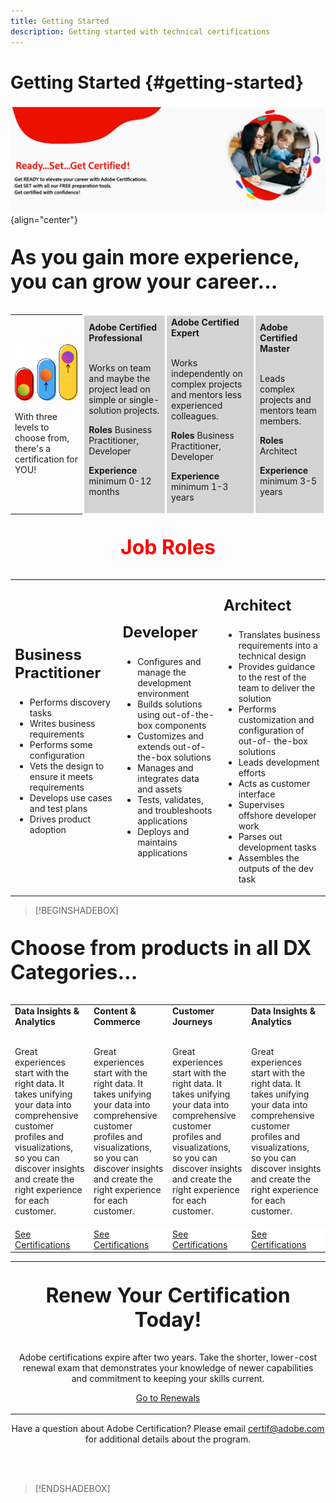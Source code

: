 ```yaml
---
title: Getting Started
description: Getting started with technical certifications
---
```


# Getting Started {#getting-started}

![Ready Set Get Certified](/help/assets/ready-set-get-certified.png "Ready Set Get Certified") {align="center"}

<p align="left" style="font-size: xx-large;font-weight: 700">As you gain more experience, you can grow your career...</p>


<p align="center">
<table>
<tr  style="border: 0;">
  <td>
  <img alt="three certification levels"  src="/help/assets/levels.png" />

  With three levels to choose from, there's a certification for YOU!
  </td>

  <td style="background-color: lightgray;border-color: white;border-style: solid;">
  <strong>Adobe Certified Professional</strong><br>&nbsp;

  Works on team and maybe the project lead on simple or single-solution projects.

  <strong>Roles</strong>
  Business Practitioner, Developer

  <strong>Experience</strong>
  minimum 0-12 months
  </td>

  <td style="background-color: lightgray;border-color: white;border-style: solid;">
  <strong>Adobe Certified Expert</strong><br>&nbsp;

  Works independently on complex projects and mentors less experienced colleagues.

  <strong>Roles</strong>
  Business Practitioner, Developer

  <strong>Experience</strong>
  minimum 1-3 years
  </td>

  <td style="background-color: lightgray;border-color: white;border-style: solid;">
  <strong>Adobe Certified Master</strong><br>&nbsp;

  Leads complex projects and mentors team members.

  <strong>Roles</strong>
  Architect

  <strong>Experience</strong>
  minimum 3-5 years
  </td>

</tr>
</table>  
</p>

<p align="center" style="font-size: xx-large;font-weight: 700;color: red">Job Roles</p>

<p align="center">
<table>
<tr  style="border: 0;">

<td>
<p align="Left" style="font-size: x-large;font-weight: 700;">Business Practitioner</p>

  * Performs discovery tasks
  * Writes business requirements
  * Performs some configuration
  * Vets the design to ensure it meets requirements
  * Develops use cases and test plans
  * Drives product adoption

  </td>

<td>
<p align="Left" style="font-size: x-large;font-weight: 700;">Developer</p>

  * Configures and manage the development environment
  * Builds solutions using out-of-the-box components
  * Customizes and extends out-of-the-box solutions
  * Manages and integrates data and assets
  * Tests, validates, and troubleshoots applications
  * Deploys and maintains applications 

  </td>

<td>
<p align="Left" style="font-size: x-large;font-weight: 700;">Architect</p>

  * Translates business requirements into a technical design
  * Provides guidance to the rest of the team to deliver the solution
  * Performs customization and configuration of out-of- the-box solutions
  * Leads development efforts
  * Acts as customer interface
  * Supervises offshore developer work
  * Parses out development tasks
  * Assembles the outputs of the dev task

  </td>

</tr>
</table>  
</p>

>[!BEGINSHADEBOX]

<p align="left" style="font-size: xx-large;font-weight: 700;">Choose from products in all DX Categories...</p>

<p align="center">
<table>
<tr  style="border: 0;">

  <td>
  <strong>Data Insights & Analytics</strong><br>&nbsp;

  Great experiences start with the right data. It takes unifying your data into comprehensive customer profiles and visualizations, so you can discover insights and create the right experience for each customer.
  </td>

  <td>
  <strong>Content & Commerce</strong><br>&nbsp;

  Great experiences start with the right data. It takes unifying your data into comprehensive customer profiles and visualizations, so you can discover insights and create the right experience for each customer.
  </td>
  
  <td>
  <strong>Customer Journeys</strong><br>&nbsp;

  Great experiences start with the right data. It takes unifying your data into comprehensive customer profiles and visualizations, so you can discover insights and create the right experience for each customer.
  </td>

  <td>
  <strong>Data Insights & Analytics</strong><br>&nbsp;

  Great experiences start with the right data. It takes unifying your data into comprehensive customer profiles and visualizations, so you can discover insights and create the right experience for each customer.
  </td>  
</tr>
<tr  style="border: 0;background-color: white;">
  <td>
     <a href="https://experienceleague.corp.adobe.com/docs/certification/certification/technical-certifications/data-insights-analytics/certifications.html" target="_blank" class="spectrum-Button spectrum-Button--outline spectrum-Button--primary spectrum-Button--sizeM"><span class="spectrum-Button-label has-no-wrap has-text-weight-bold">See Certifications</span></a>
  </td>
  <td>
     <a href="https://experienceleague.corp.adobe.com/docs/certification/certification/technical-certifications/content-commerce/certfications.html" target="_blank" class="spectrum-Button spectrum-Button--outline spectrum-Button--primary spectrum-Button--sizeM"><span class="spectrum-Button-label has-no-wrap has-text-weight-bold">See Certifications</span></a>
  </td>
  <td>
     <a href="https://experienceleague.corp.adobe.com/docs/certification/certification/technical-certifications/customer-journeys/certifications.html" target="_blank" class="spectrum-Button spectrum-Button--outline spectrum-Button--primary spectrum-Button--sizeM"><span class="spectrum-Button-label has-no-wrap has-text-weight-bold">See Certifications</span></a>
  </td>
  <td>
     <a href="https://experienceleague.corp.adobe.com/docs/certification/certification/technical-certifications/marketing-workflow/certifications.html" target="_blank" class="spectrum-Button spectrum-Button--outline spectrum-Button--primary spectrum-Button--sizeM"><span class="spectrum-Button-label has-no-wrap has-text-weight-bold">See Certifications</span></a>
  </td>
</tr>
</table>  
</p>

<table>
<tr style="border: 0;">
<td>
<p align="center" style="font-size: xx-large;font-weight: 700">Renew Your Certification Today!</p>


<p align="center">Adobe certifications expire after two years. Take the shorter, lower-cost renewal exam that demonstrates your knowledge of newer capabilities and commitment to keeping your skills current.</p>

<p align="center"><a href="https://experienceleague.adobe.com" target="_blank" class="spectrum-Button spectrum-Button--outline spectrum-Button--primary spectrum-Button--sizeM"><span class="spectrum-Button-label has-no-wrap has-text-weight-bold">Go to Renewals</span></a></p>

</td>
</tr>
</table>

<p align="center">Have a question about Adobe Certification? Please email <a href="mailto:certif@adobe.com">certif@adobe.com</a> for additional details about the program.</p>

<br>&nbsp;

>[!ENDSHADEBOX]